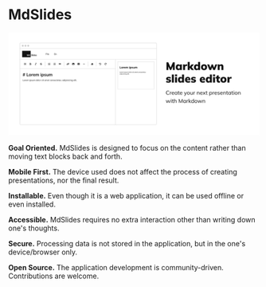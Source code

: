 # MdSlides

![MdSlides - Banner](https://raw.githubusercontent.com/mdslides/.github/main/profile/banner.png)

**Goal Oriented.**
MdSlides is designed to focus on the content rather than moving text blocks back and forth.

**Mobile First.**
The device used does not affect the process of creating presentations, nor the final result.

**Installable.**
Even though it is a web application, it can be used offline or even installed.

**Accessible.**
MdSlides requires no extra interaction other than writing down one's thoughts.

**Secure.**
Processing data is not stored in the application, but in the one's device/browser only.

**Open Source.**
The application development is community-driven. Contributions are welcome.
